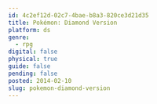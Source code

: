 ```yaml
---
id: 4c2ef12d-02c7-4bae-b8a3-820ce3d21d35
title: Pokémon: Diamond Version
platform: ds
genre:
  - rpg
digital: false
physical: true
guide: false
pending: false
posted: 2014-02-10
slug: pokemon-diamond-version
---
```

